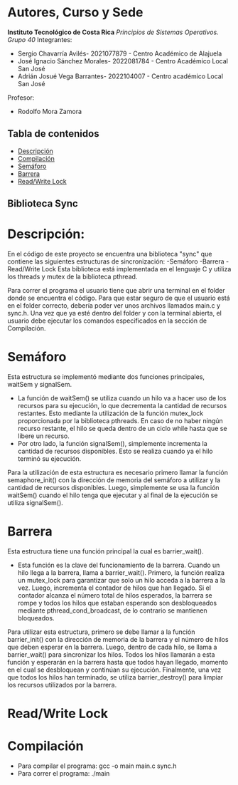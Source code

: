 # Autores, Curso y Sede
**Instituto Tecnológico de Costa Rica**
*Principios de Sistemas Operativos. Grupo 40*
Integrantes:
*    Sergio Chavarría Avilés- 2021077879 - Centro Académico de Alajuela
*    José Ignacio Sánchez Morales- 2022081784 - Centro Académico Local San José
*    Adrián Josué Vega Barrantes- 2022104007 - Centro académico Local San José

Profesor:
*    Rodolfo Mora Zamora 
    
## Tabla de contenidos
- [Descripción](#Descripción)
- [Compilación](#Compilación)
- [Semáforo](#Semáforo)
- [Barrera](#Barrera)
- [Read/Write Lock](#Read/Write-Lock)

## Biblioteca Sync
# Descripción:
En el código de este proyecto se encuentra una biblioteca "sync" que contiene las siguientes estructuras de sincronización:
-Semáforo
-Barrera
-Read/Write Lock
Esta biblioteca está implementada en el lenguaje C y utiliza los threads y mutex de la biblioteca pthread.

Para correr el programa el usuario tiene que abrir una terminal en
el folder donde se encuentra el código. Para que estar seguro de que
el usuario está en el folder correcto, debería poder ver unos archivos
llamados main.c y sync.h. 
Una vez que ya esté dentro del folder y con la terminal abierta, 
el usuario debe ejecutar los comandos especificados en la sección de Compilación.

# Semáforo
Esta estructura se implementó mediante dos funciones principales, waitSem y signalSem.
* La función de waitSem() se utiliza cuando un hilo va a hacer uso de los recursos para 
su ejecución, lo que decrementa la cantidad de recursos restantes. Esto mediante la utilización
de la función mutex_lock proporcionada por la biblioteca pthreads. En caso de no haber
ningún recurso restante, el hilo se queda dentro de un ciclo while hasta que se libere 
un recurso. 
* Por otro lado, la función signalSem(), simplemente incrementa la cantidad de
recursos disponibles. Esto se realiza cuando ya el hilo terminó su ejecución.

Para la utilización de esta estructura es necesario primero llamar la función semaphore_init()
con la dirección de memoria del semáforo a utilizar y la cantidad de recursos disponibles. Luego,
simplemente se usa la función waitSem() cuando el hilo tenga que ejecutar y al final de la ejecución
se utiliza signalSem().

# Barrera

Esta estructura tiene una función principal la cual es barrier_wait().
* Esta función es la clave del funcionamiento de la barrera. Cuando un hilo llega a la barrera, llama a
barrier_wait(). Primero, la función realiza un mutex_lock para garantizar que solo un hilo acceda a la
barrera a la vez. Luego, incrementa el contador de hilos que han llegado. Si el contador alcanza el número
total de hilos esperados, la barrera se rompe y todos los hilos que estaban esperando son desbloqueados
mediante pthread_cond_broadcast, de lo contrario se mantienen bloqueados.

Para utilizar esta estructura, primero se debe llamar a la función barrier_init() con la dirección de memoria 
de la barrera y el número de hilos que deben esperar en la barrera. Luego, dentro de cada hilo, se llama a 
barrier_wait() para sincronizar los hilos. Todos los hilos llamarán a esta función y esperarán en la barrera 
hasta que todos hayan llegado, momento en el cual se desbloquean y continúan su ejecución. Finalmente, una vez 
que todos los hilos han terminado, se utiliza barrier_destroy() para limpiar los recursos utilizados por la barrera.

# Read/Write Lock



# Compilación
* Para compilar el programa:
gcc -o main main.c sync.h
* Para correr el programa:
./main

